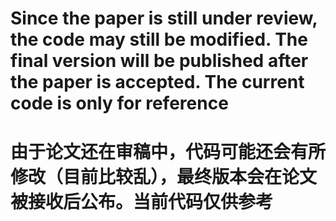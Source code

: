 # Since the paper is still under review, the code may still be modified. The final version will be published after the paper is accepted. The current code is only for reference
# 由于论文还在审稿中，代码可能还会有所修改（目前比较乱），最终版本会在论文被接收后公布。当前代码仅供参考